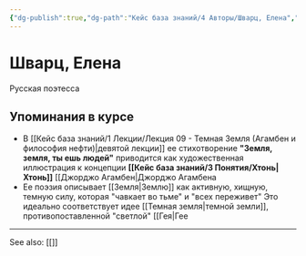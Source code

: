 ```yaml
---
{"dg-publish":true,"dg-path":"Кейс база знаний/4 Авторы/Шварц, Елена","permalink":"/kejs-baza-znanij/4-avtory/shvarcz-elena/"}
---
```


# Шварц, Елена

Русская поэтесса

## Упоминания в курсе
- В [[Кейс база знаний/1 Лекции/Лекция 09 - Темная Земля (Агамбен и философия нефти)\|девятой лекции]] ее стихотворение **"Земля, земля, ты ешь людей"** приводится как художественная иллюстрация к концепции **[[Кейс база знаний/3 Понятия/Хтонь\|Хтонь]]** [[Джорджо Агамбен|Джорджо Агамбена
- Ее поэзия описывает [[Земля\|Землю]] как активную, хищную, темную силу, которая "чавкает во тьме" и "всех переживет" Это идеально соответствует идее [[Темная земля\|темной земли]], противопоставленной "светлой" [[Гея|Гее






---
See also:
[[]]
